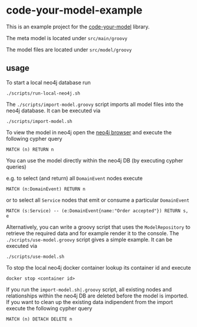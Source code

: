 code-your-model-example
===

This is an example project for the [code-your-model](https://github.com/innoq/code-your-model) library.

The meta model is located under `src/main/groovy`

The model files are located under `src/model/groovy`

## usage

To start a local neo4j database run

    ./scripts/run-local-neo4j.sh

The `./scripts/import-model.groovy` script imports all model files into the neo4j database. It can be executed via 

    ./scripts/import-model.sh
        
To view the model in neo4j open the [neo4j browser](http://localhost:7474) and execute the following cypher query
    
    MATCH (n) RETURN n

You can use the model directly within the neo4j DB (by executing cypher queries)

e.g. to select (and return) all `DomainEvent` nodes execute

    MATCH (n:DomainEvent) RETURN n 
    
or to select all `Service` nodes that emit or consume a particular `DomainEvent`

    MATCH (s:Service) -- (e:DomainEvent{name:"Order accepted"}) RETURN s, e    

Alternatively, you can write a groovy script that uses the `ModelRepository` to
retrieve the required data and for example render it to the console. 
The `./scripts/use-model.groovy` script gives a simple example. It can be executed via 

    ./scripts/use-model.sh
  
To stop the local neo4j docker container lookup its container id and execute

    docker stop <container id>

If you run the `import-model.sh|.groovy` script, all existing nodes and relationships within the neo4j DB
are deleted before the model is imported. If you want to clean up the existing data indipendent from the import 
execute the following cypher query

    MATCH (n) DETACH DELETE n
